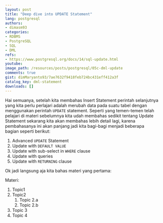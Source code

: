 ```yaml
---
layout: post
title: "Deep dive into UPDATE Statement"
lang: postgresql
authors:
- dimasm93
categories:
- RDBMS
- PostgreSQL
- SQL
- DML
refs: 
- https://www.postgresql.org/docs/14/sql-update.html
youtube: 
image_path: /resources/posts/postgresql/05c-dml-update
comments: true
gist: dimMaryanto93/7ae7632f9418feb724bc431eff412a3f
catalog_key: dml-statement
downloads: []
---
```


Hai semuanya, setelah kita membahas Insert Statement perintah selanjutnya yang kita perlu perlajari adalah merubah data pada suatu tabel dengan menggunakan perintah `UPDATE` statement. Seperti yang temen-temen telah pelajari di materi sebelumnya kita udah membahas sedikit tentang Update Statement sekarang kita akan membahas lebih detail lagi, karena pembahasanya ini akan panjang jadi kita bagi-bagi menjadi beberapa bagian seperti berikut:

1. Advanced `UPDATE` Statement
2. Update with `DEFAULT VALUE`
3. Update with sub-select in `WHERE` clause
4. Update with queries
5. Update with `RETURNING` clause

Ok jadi langsung aja kita bahas materi yang pertama:

<!--more-->

Materi: 

1. Topic1
2. Topic2
    1. Topic 2.a
    2. Topic 2.b
3. Topic 3
4. Topic 4